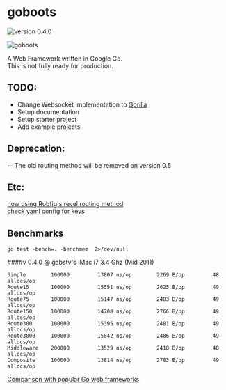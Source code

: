 goboots
=======
![version 0.4.0](https://img.shields.io/badge/v-0.4.0-blue.svg)  
  

![goboots](https://s3.amazonaws.com/gabstv-github/goboots.png)

A Web Framework written in Google Go.  
This is not fully ready for production.

## TODO:
- Change Websocket implementation to [Gorilla](https://github.com/gorilla/websocket)
- Setup documentation
- Setup starter project
- Add example projects

## Deprecation:
-- The old routing method will be removed on version 0.5

## Etc:

[now using Robfig's revel routing method](http://revel.github.io/manual/routing.html)  
[check yaml config for keys](http://godoc.org/gopkg.in/yaml.v2)

## Benchmarks

`go test -bench=. -benchmem  2>/dev/null`

####v 0.4.0 @ gabstv's iMac i7 3.4 Ghz (Mid 2011)
```
Simple	      100000	     13807 ns/op	    2269 B/op	      48 allocs/op
Route15	      100000	     15551 ns/op	    2625 B/op	      49 allocs/op
Route75	      100000	     15147 ns/op	    2483 B/op	      49 allocs/op
Route150	  100000	     14708 ns/op	    2766 B/op	      49 allocs/op
Route300	  100000	     15395 ns/op	    2481 B/op	      49 allocs/op
Route3000	  100000	     15842 ns/op	    2486 B/op	      49 allocs/op
Middleware	  200000	     13529 ns/op	    2418 B/op	      48 allocs/op
Composite	  100000	     13814 ns/op	    2783 B/op	      49 allocs/op
```

[Comparison with popular Go web frameworks](https://github.com/gabstv/golang-mux-benchmark)